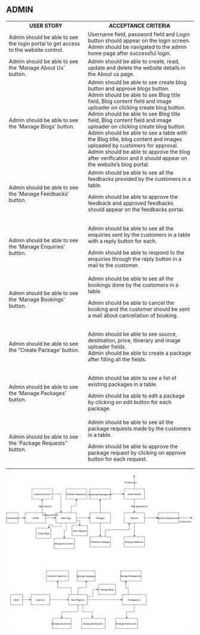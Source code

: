 <h2>ADMIN </h2>
<table>
 <th>USER STORY</th>
 <th>ACCEPTANCE CRITERIA</th>
 <tr><td>Admin should be able to see the login portal to get access to the website control.</td>
   <td>Username field, password field and Login button should appear on the login screen. <br> 
   Admin should be navigated to the admin home page after successful login.</td></tr>

<tr> <td> 
Admin should be able to see the ‘Manage About Us’ button. </td>
  <td> 
Admin should be able to create, read, update and delete the website details in the About us page.</td>
  </tr>



<tr> <td>
Admin should be able to see the ‘Manage Blogs’ button. </td>
  <td>
Admin should be able to see create blog button and approve blogs button.  <br> 
Admin should be able to see Blog title field, Blog content field and image uploader on clicking create blog button. <br> 
Admin should be able to see Blog title field, Blog content field and image uploader on clicking create blog button.<br> 
Admin should be able to see a table with the Blog title, blog content and images uploaded by customers for approval.<br> 
Admin should be able to approve the blog after verification and it should appear on the website’s blog portal. </td> </tr>
  
  <tr> <td> 
Admin should be able to see the ‘Manage Feedbacks’ button.</td>
  <td>Admin should be able to see all the feedbacks provided by the customers in a table. <br> 

Admin should be able to approve the feedback and approved feedbacks should appear on the feedbacks portal.  </td> </tr>
  
  <tr> <td>
Admin should be able to see the ‘Manage Enquiries’ button. </td>
  <td> 

Admin should be able to see all the enquiries sent by the customers in a table with a reply button for each. <br> 



Admin should be able to respond to the enquiries through the reply button in a mail to the customer. </td> </tr>

<tr> <td> 
Admin should be able to see the ‘Manage Bookings’ button.</td>
  <td>
Admin should be able to see all the bookings done by the customers in a table. <br>  

Admin should be able to cancel the booking and the customer should be sent a mail about cancellation of booking.</td> </tr>

<tr> <td>

Admin should be able to see the “Create Package’ button. </td>
  <td>

Admin should be able to see source, destination, price, itinerary and image uploader fields. <br> 
Admin should be able to create a package after filling all the fields. </td> </tr>


<tr> <td> Admin should be able to see the ‘Manage Packages’ button.</td>
  <td> 

Admin should be able to see a list of existing packages in a table. <br> 

Admin should be able to edit a package by clicking on edit button for each package. </td> </tr>
  
  
  <tr> <td>
Admin should be able to see the ‘Package Requests’’ button. </td>
  <td> 
Admin should be able to see all the package requests made by the customers in a table. <br> 


Admin should be able to approve the package request by clicking on approve button for each request.</td> </tr>
  
</table>






<img src="./ddd.svg">
